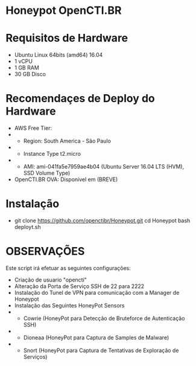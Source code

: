 # Honeypot OpenCTI.BR

# Requisitos de Hardware
- Ubuntu Linux 64bits (amd64) 16.04
- 1 vCPU
- 1 GB RAM
- 30 GB Disco

# Recomendaçes de Deploy do Hardware
- AWS Free Tier: 
- - Region: South America - São Paulo
- - Instance Type t2.micro
- - AMI: ami-041fa5e7959ae4b04 (Ubuntu Server 16.04 LTS (HVM), SSD Volume Type)
- OpenCTI.BR OVA: Disponível em (BREVE)

# Instalação
- git clone https://github.com/openctibr/Honeypot.git
cd Honeypot
bash deployt.sh

# OBSERVAÇÕES
Este script irá efetuar as seguintes configurações:
- Criação de usuario "opencti"
- Alteração da Porta de Serviço SSH de 22 para 2222
- Instalação do Tunel de VPN para comunicação com a Manager de Honeypot
- Instalação das Seguintes HoneyPot Sensors
- - Cowrie (HoneyPot para Detecção de Bruteforce de Autenticação SSH)
- - Dioneaa (HoneyPot para Captura de Samples de Malware)
- - Snort (HoneyPot para Captura de Tentativas de Exploração de Serviços)
